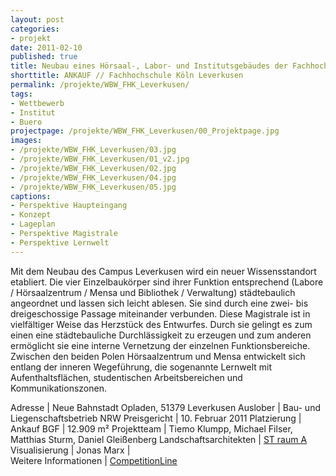 ```yaml
---
layout: post
categories:
- projekt
date: 2011-02-10
published: true
title: Neubau eines Hörsaal-, Labor- und Institutsgebäudes der Fachhochschule Köln am Standort Opladen in Leverkusen
shorttitle: ANKAUF // Fachhochschule Köln Leverkusen
permalink: /projekte/WBW_FHK_Leverkusen/
tags: 
- Wettbewerb
- Institut
- Buero
projectpage: /projekte/WBW_FHK_Leverkusen/00_Projektpage.jpg
images:
- /projekte/WBW_FHK_Leverkusen/03.jpg
- /projekte/WBW_FHK_Leverkusen/01_v2.jpg
- /projekte/WBW_FHK_Leverkusen/02.jpg
- /projekte/WBW_FHK_Leverkusen/04.jpg
- /projekte/WBW_FHK_Leverkusen/05.jpg
captions:
- Perspektive Haupteingang
- Konzept
- Lageplan
- Perspektive Magistrale
- Perspektive Lernwelt
---
```

Mit dem Neubau des Campus Leverkusen wird ein neuer Wissensstandort etabliert. Die vier Einzelbaukörper sind ihrer Funktion entsprechend (Labore / Hörsaalzentrum / Mensa und Bibliothek / Verwaltung) städtebaulich angeordnet und lassen sich leicht ablesen. Sie sind durch eine zwei- bis dreigeschossige Passage miteinander verbunden. Diese Magistrale ist in vielfältiger Weise das Herzstück des Entwurfes. Durch sie gelingt es zum einen eine städtebauliche Durchlässigkeit zu erzeugen und zum anderen ermöglicht sie eine interne Vernetzung der einzelnen Funktionsbereiche. Zwischen den beiden Polen Hörsaalzentrum und Mensa entwickelt sich entlang der inneren Wegeführung, die sogenannte Lernwelt mit Aufenthaltsflächen, studentischen Arbeitsbereichen und Kommunikationszonen.

Adresse			    	|	Neue Bahnstadt Opladen, 51379 Leverkusen
Auslober			    |	Bau- und Liegenschaftsbetrieb NRW
Preisgericht		    |	10. Februar 2011
Platzierung			    |	Ankauf
BGF					    |	12.909 m²
Projektteam		    	|	Tiemo Klumpp, Michael Filser, Matthias Sturm, Daniel Gleißenberg
Landschaftsarchitekten  |   [ST raum A](http://www.strauma.com)
Visualisierung          |   Jonas Marx 
                            |    
Weitere Informationen       |   [CompetitionLine](https://www.competitionline.com/de/beitraege/42669)
